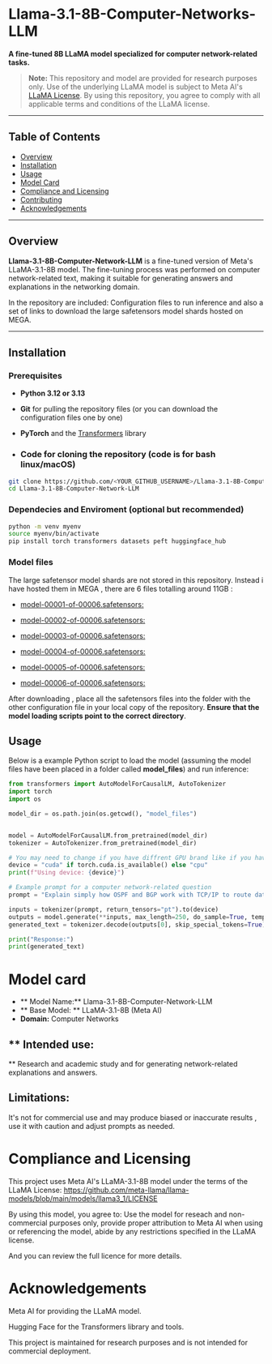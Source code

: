 # Llama-3.1-8B-Computer-Networks-LLM

**A fine-tuned 8B LLaMA model specialized for computer network-related tasks.**

> **Note:** This repository and model are provided for research purposes only. Use of the underlying LLaMA model is subject to Meta AI's [LLaMA License](https://ai.facebook.com/blog/large-language-model-llama-meta-ai/). By using this repository, you agree to comply with all applicable terms and conditions of the LLaMA license.


---

## Table of Contents

- [Overview](#overview)
- [Installation](#installation)
- [Usage](#usage)
- [Model Card](#model-card)
- [Compliance and Licensing](#compliance-and-licensing)
- [Contributing](#contributing)
- [Acknowledgements](#acknowledgements)

---

## Overview

**Llama-3.1-8B-Computer-Network-LLM** is a fine-tuned version of Meta's LLaMA-3.1-8B model. The fine-tuning process was performed on computer network-related text, making it suitable for generating answers and explanations in the networking domain.

In the repository are included:
Configuration files to run inference and also a set of links to download the large safetensors model shards hosted on MEGA. 

---

## Installation

### Prerequisites

- **Python 3.12 or 3.13**
- **Git** for pulling the repository files (or you can download the configuration files one by one)
- **PyTorch** and the [Transformers](https://huggingface.co/transformers/) library

- ### Code for cloning the repository (code is for bash linux/macOS)

```bash
git clone https://github.com/<YOUR_GITHUB_USERNAME>/Llama-3.1-8B-Computer-Network-LLM.git
cd Llama-3.1-8B-Computer-Network-LLM
```

### Dependecies and Enviroment (optional but recommended)

```bash
python -m venv myenv
source myenv/bin/activate
pip install torch transformers datasets peft huggingface_hub
```

### Model files

The large safetensor model shards are not stored in this repository. Instead i have hosted them in MEGA , there are 6 files totalling around 11GB :

- [model-00001-of-00006.safetensors:](https://mega.nz/file/rppWmDpS#X5utsf27-npdkFQVCQzz_gFi-s5a4oCuUSUYtJDw6p4)
  
- [model-00002-of-00006.safetensors:](https://mega.nz/file/jkRDVapZ#QhG5Pl8mu-DORIqCvaOfEcHspcVV79Xu-nxiaSa8pmA)
  
- [model-00003-of-00006.safetensors:](https://mega.nz/file/fsQBjQ6D#MI9gi1L9BDycxGh8qE9D92Q1IiJIMkujFwGeel60rk0)
  
- [model-00004-of-00006.safetensors:](https://mega.nz/file/7lB3GQZT#va8qP_X-ADHwtmgyxNcGhRklZ6TKFMg9JuNT7Xbl0js)

- [model-00005-of-00006.safetensors:](https://mega.nz/file/n0oS2IoQ#toljZ9fC2pG1r7WTHO_rHhBYC1qv2lGI6Jg_UgwKWS8)
  
- [model-00006-of-00006.safetensors:](https://mega.nz/file/2xQQBbKL#QMpL6l8bymBtAJnJPzZibcd8U3vv9b4BeQY7D4vcr0U)

After downloading , place all the safetensors files into the folder with the other configuration file in your local copy of the repository. **Ensure that the model loading scripts point to the correct directory**.


## Usage

Below is a example Python script to load the model (assuming the model files have been placed in a folder called **model_files**) and run inference:

```python
from transformers import AutoModelForCausalLM, AutoTokenizer
import torch
import os

model_dir = os.path.join(os.getcwd(), "model_files")


model = AutoModelForCausalLM.from_pretrained(model_dir)
tokenizer = AutoTokenizer.from_pretrained(model_dir)

# You may need to change if you have diffrent GPU brand like if you have Apple M series, AMD ,Intel 
device = "cuda" if torch.cuda.is_available() else "cpu"
print(f"Using device: {device}")

# Example prompt for a computer network-related question
prompt = "Explain simply how OSPF and BGP work with TCP/IP to route data on the Internet."

inputs = tokenizer(prompt, return_tensors="pt").to(device)
outputs = model.generate(**inputs, max_length=250, do_sample=True, temperature=0.7)
generated_text = tokenizer.decode(outputs[0], skip_special_tokens=True)

print("Response:")
print(generated_text)
```

# Model card 

- ** Model Name:** Llama-3.1-8B-Computer-Network-LLM
- ** Base Model: ** LLaMA-3.1-8B (Meta AI)
- **Domain:** Computer Networks

 ## ** Intended use:
 ** Research and academic study and for generating network-related explanations and answers.


## Limitations:
It's not for commercial use and may produce biased or inaccurate results , use it with caution and adjust prompts as needed.


# Compliance and Licensing

This project uses Meta AI's LLaMA-3.1-8B model under the terms of the LLaMA License:
https://github.com/meta-llama/llama-models/blob/main/models/llama3_1/LICENSE

By using this model, you agree to: 
Use the model for reseach and non-commercial purposes only, provide proper attribution to Meta AI when using or referencing the model, abide by any restrictions specified in the LLaMA license.

And you can review the full licence for more details.

# Acknowledgements

Meta AI for providing the LLaMA model.

Hugging Face for the Transformers library and tools.

This project is maintained for research purposes and is not intended for commercial deployment.
